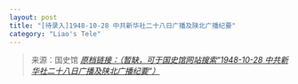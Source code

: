 ```yaml
---
layout: post
title: "[待录入]1948-10-28 中共新华社二十八日广播及陕北广播纪要"
category: "Liao's Tele"
---
```



> 来源：国史馆 [*原档链接：（暂缺，可于国史馆网站搜索“1948-10-28 中共新华社二十八日广播及陕北广播纪要“）*]()
